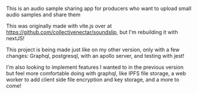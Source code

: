 This is an audio sample sharing app for producers who want to upload small audio samples and share them

This was originally made with vite.js over at https://github.com/collectivenectar/soundslip, but I'm rebuilding it with nextJS!

This project is being made just like on my other version, only with a few changes: Graphql, postgresql, with an apollo server, and testing with jest!

I'm also looking to implement features I wanted to in the previous version but feel more comfortable doing with graphql, like
IPFS file storage, a web worker to add client side file encryption and key storage, and a more to come!
